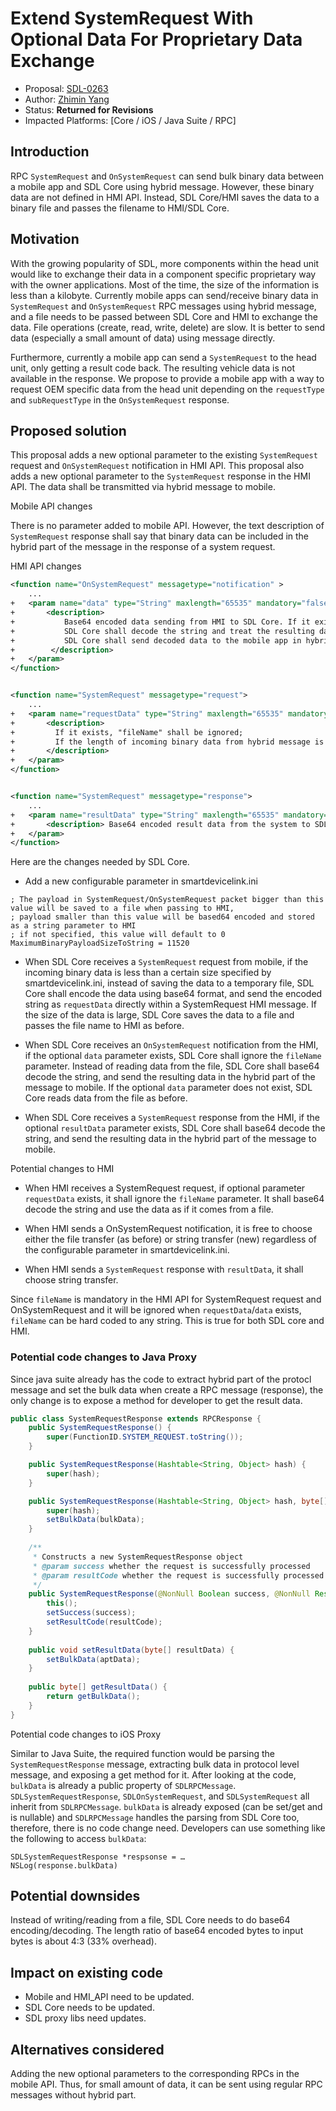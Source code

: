 # Extend SystemRequest With Optional Data For Proprietary Data Exchange

* Proposal: [SDL-0263](0263-System-Request.md)
* Author: [Zhimin Yang](https://github.com/smartdevicelink/yang1070)
* Status: **Returned for Revisions**
* Impacted Platforms: [Core / iOS / Java Suite / RPC]

## Introduction

RPC `SystemRequest` and `OnSystemRequest` can send bulk binary data between a mobile app and SDL Core using hybrid message. However, these binary data are not defined in HMI API. Instead, SDL Core/HMI saves the data to a binary file and passes the filename to HMI/SDL Core. 

## Motivation

With the growing popularity of SDL, more components within the head unit would like to exchange their data in a component specific proprietary way with the owner applications. Most of the time, the size of the information is less than a kilobyte. Currently mobile apps can send/receive binary data in `SystemRequest` and `OnSystemRequest` RPC messages using hybrid message, and a file needs to be passed between SDL Core and HMI to exchange the data. File operations (create, read, write, delete) are slow. It is better to send data (especially a small amount of data) using message directly.

Furthermore, currently a mobile app can send a `SystemRequest` to the head unit, only getting a result code back. The resulting vehicle data is not available in the response. We propose to provide a mobile app with a way to request OEM specific data from the head unit depending on the `requestType` and `subRequestType` in the `OnSystemRequest` response.

## Proposed solution

This proposal adds a new optional parameter to the existing `SystemRequest` request and `OnSystemRequest` notification in HMI API.
This proposal also adds a new optional parameter to the `SystemRequest` response in the HMI API. The data shall be transmitted via hybrid message to mobile.

Mobile API changes

There is no parameter added to mobile API. However, the text description of `SystemRequest` response shall say that binary data can be included in the hybrid part of the message in the response of a system request.
 
HMI API changes

```xml
<function name="OnSystemRequest" messagetype="notification" >
    ...
+   <param name="data" type="String" maxlength="65535" mandatory="false">
+       <description> 
+           Base64 encoded data sending from HMI to SDL Core. If it exists, "fileName" shall be ignored; 
+           SDL Core shall decode the string and treat the resulting data like it comes from a binary file.
+           SDL Core shall send decoded data to the mobile app in hybrid part of message.
+        </description>
+   </param>
</function>


<function name="SystemRequest" messagetype="request">
    ...
+   <param name="requestData" type="String" maxlength="65535" mandatory="false">
+       <description>
+         If it exists, "fileName" shall be ignored;
+         If the length of incoming binary data from hybrid message is less than configured bytes, instead of saving it to a binary file, SDL Core base64 encodes the data.  
+       </description>
+   </param>
</function>


<function name="SystemRequest" messagetype="response">
    ...
+   <param name="resultData" type="String" maxlength="65535" mandatory="false">
+       <description> Base64 encoded result data from the system to SDL Core. SDL Core shall send decoded data to the mobile app in hybrid part of message. </description>
+   </param>
</function>
```


Here are the changes needed by SDL Core.
- Add a new configurable parameter in smartdevicelink.ini

```
; The payload in SystemRequest/OnSystemRequest packet bigger than this value will be saved to a file when passing to HMI,
; payload smaller than this value will be based64 encoded and stored as a string parameter to HMI 
; if not specified, this value will default to 0
MaximumBinaryPayloadSizeToString = 11520
```

- When SDL Core receives a `SystemRequest` request from mobile, if the incoming binary data is less than a certain size specified by smartdevicelink.ini, instead of saving the data to a temporary file, SDL Core shall encode the data using base64 format, and send the encoded string as `requestData` directly within a SystemRequest HMI message. If the size of the data is large, SDL Core saves the data to a file and passes the file name to HMI as before.

- When SDL Core receives an `OnSystemRequest` notification from the HMI, if the optional `data` parameter exists, SDL Core shall ignore the `fileName` parameter. Instead of reading data from the file, SDL Core shall base64 decode the string, and send the resulting data in the hybrid part of the message to mobile. If the optional `data` parameter does not exist, SDL Core reads data from the file as before.

- When SDL Core receives a `SystemRequest` response from the HMI, if the optional `resultData` parameter exists, SDL Core shall base64 decode the string, and send the resulting data in the hybrid part of the message to mobile. 

Potential changes to HMI

- When HMI receives a SystemRequest request, if optional parameter `requestData` exists, it shall ignore the `fileName` parameter. It shall base64 decode the string and use the data as if it comes from a file.

- When HMI sends a OnSystemRequest notification, it is free to choose either the file transfer (as before) or string transfer (new) regardless of the configurable parameter in smartdevicelink.ini.

- When HMI sends a `SystemRequest` response with `resultData`, it shall choose string transfer.

Since `fileName` is mandatory in the HMI API for SystemRequest request and OnSystemRequest and it will be ignored when `requestData`/`data` exists, `fileName` can be hard coded to any string. This is true for both SDL core and HMI.



### Potential code changes to Java Proxy

Since java suite already has the code to extract hybrid part of the protocl message and set the bulk data when create a RPC message (response), the only change is to expose a method for developer to get the result data.

```java
public class SystemRequestResponse extends RPCResponse {
    public SystemRequestResponse() {
        super(FunctionID.SYSTEM_REQUEST.toString());
    }

    public SystemRequestResponse(Hashtable<String, Object> hash) {
        super(hash);
    }

    public SystemRequestResponse(Hashtable<String, Object> hash, byte[] bulkData){
        super(hash);
        setBulkData(bulkData);
    }
	
	/**
	 * Constructs a new SystemRequestResponse object
	 * @param success whether the request is successfully processed
	 * @param resultCode whether the request is successfully processed
	 */
	public SystemRequestResponse(@NonNull Boolean success, @NonNull Result resultCode) {
		this();
		setSuccess(success);
		setResultCode(resultCode);
	}
	
	public void setResultData(byte[] resultData) {
        setBulkData(aptData);
    }
	
	public byte[] getResultData() {
        return getBulkData();
    }
}
```
Potential code changes to iOS Proxy

Similar to Java Suite, the required function would be parsing the `SystemRequestResponse` message, extracting bulk data in protocol level message, and exposing a get method for it. 
After looking at the code, `bulkData` is already a public property of `SDLRPCMessage`. `SDLSystemRequestResponse`, `SDLOnSystemRequest`, and `SDLSystemRequest` all inherit from `SDLRPCMessage`. `bulkData` is already exposed (can be set/get and is nullable) and `SDLRPCMessage` handles the parsing from SDL Core too, therefore, there is no code change need. Developers can use something like the following to access `bulkData`:

```
SDLSystemRequestResponse *respsonse = …
NSLog(response.bulkData)
```

## Potential downsides

Instead of writing/reading from a file, SDL Core needs to do base64 encoding/decoding. The length ratio of base64 encoded bytes to input bytes is about 4:3 (33% overhead). 

## Impact on existing code

- Mobile and HMI_API need to be updated.
- SDL Core needs to be updated.
- SDL proxy libs need updates.

## Alternatives considered

Adding the new optional parameters to the corresponding RPCs in the mobile API. Thus, for small amount of data, it can be sent using regular RPC messages without hybrid part.
